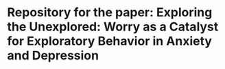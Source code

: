 # Repository for the paper: Exploring the Unexplored: Worry as a Catalyst for Exploratory Behavior in Anxiety and Depression


 
